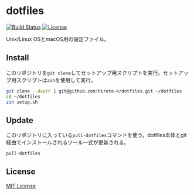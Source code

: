 # dotfiles

[![Build Status](https://travis-ci.org/hiroto-k/dotfiles.svg?branch=master)](https://travis-ci.org/hiroto-k/dotfiles)
[![License](https://img.shields.io/github/license/hiroto-k/dotfiles.svg)](https://github.com/hiroto-k/dotfiles/blob/master/LICENSE)

Unix/Linux OSとmacOS用の設定ファイル。

## Install

このリポジトリを``git clone``してセットアップ用スクリプトを実行。セットアップ用スクリプトは``zsh``を使用して実行。

```bash
git clone --depth 1 git@github.com:hiroto-k/dotfiles.git ~/dotfiles
cd ~/dotfiles
zsh setup.sh
```

## Update

このリポジトリに入っている``pull-dotfiles``コマンドを使う。dotfiles本体とgit経由でインストールされるツール一式が更新される。

```bash
pull-dotfiles
```

## License

[MIT License](https://github.com/hiroto-k/dotfiles/blob/master/LICENSE "MIT License")
